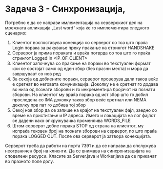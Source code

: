 # Задача 3 - Синхронизација,
Потребно е да се направи имлементација на серверскиот дел на мрежната апликација „Last word“ која ќе го имплементира следното сценарио:

1) Клиентот воспоставува конекција со серверот со тоа што праќа Login порака за ракување преку праќање на стрингот HANDSHAKE
2) Серверот ја прима пораката и враќа потврда со тоа што го праќа стрингот Logged In <IP_OF_CLIENT>
3) Клиентот започнува со праќање на пораки во текстуален формат кои се состојат само од еден збор (без празни места) и мора да завршуваат со нов ред
4) За секоја од добиените пораки, серверот проверува дали таков веќе е сретнат во неговата комуникација. Доколку не е сретнат го додава во низа од познати зборови и го инкрементира бројачот на познати зборови. На клиентот му враќа порака од ист збор што го добил проследена со IMA доколку таков збор веќе сретнал или NEMA доколку прв пат го добива тој збор
5) Секој нов збор да се запише на крајот на текстуален фајл, заедно со време на пристигање и IP адреса. Името и локацијата на лог фајлот се дадени како опкружувачка променлива WORDS_FILE
6) Штом серверот добие порака STOP од страна на клиентот, му испраќа тековен број на познати зборови на серверот, по што праќа порака LOGGED OUT. После ова серверот ја затвора конекцијата.

Серверот треба да работи на порта 7391 и да се направи да опслужува неограничен број на клиенти. Да се внимава на синхронизацијата на споделени ресурси. Класите за Server.java и Worker.java да се прикачат во празното поле долу.
